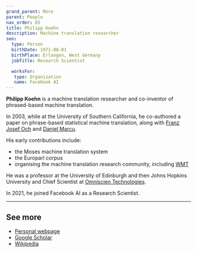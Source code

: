 ```yaml
---
grand_parent: More
parent: People
nav_order: 65
title: Philipp Koehn
description: Machine translation researcher
seo:
  type: Person
  birthDate: 1971-08-01
  birthPlace: Erlangen, West Germany
  jobTitle: Research Scientist

  worksFor:
   type: Organization
   name: Facebook AI
---
```


**Philipp Koehn** is a machine translation researcher and co-inventor of phrased-based machine translation.

In 2003, while at the University of Southern California, he co-authored a paper on phrase-based statistical machine translation, along with [Franz Josef Och](franz-josef-och.md) and [Daniel Marcu](daniel-marcu.md).

His early contributions include:

* the Moses machine translation system
* the Europarl corpus
* organising the machine translation research community, including [WMT](/events/wmt.md)

He was a professor at the University of Edinburgh and then Johns Hopkins University and Chief Scientist at [Omniscien Technologies](/industry/companies.md#omniscien-technologies).

In 2021, he joined Facebook AI as a Research Scientist.

---

## See more

- [Personal webpage](https://www.cs.jhu.edu/~phi/)
- [Google Scholar](https://scholar.google.com/citations?user=OsIZgIYAAAAJ&hl=en)
- [Wikipedia](https://en.wikipedia.org/wiki/Philipp_Koehn)
